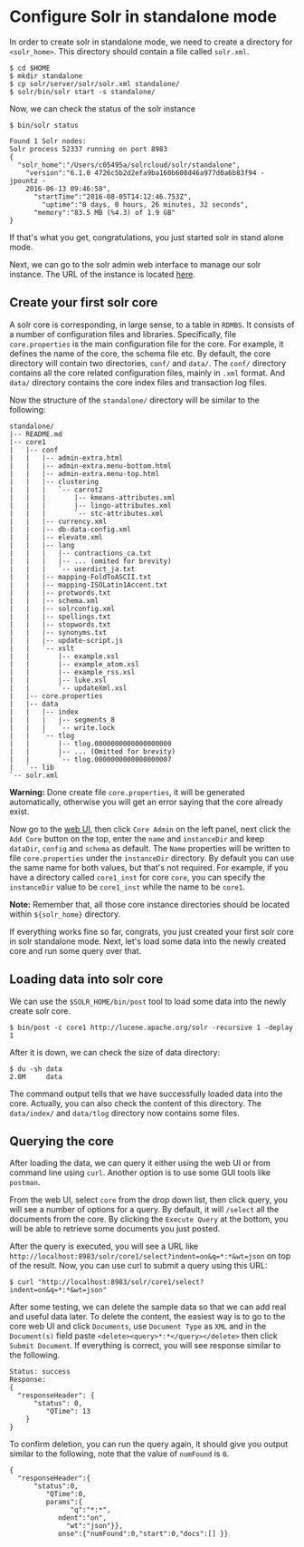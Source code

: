 # Configure Solr in standalone mode

In order to create solr in standalone mode, we need to create a directory for
`<solr_home>`. This directory should contain a file called `solr.xml`.

	$ cd $HOME
	$ mkdir standalone
	$ cp solr/server/solr/solr.xml standalone/
	$ solr/bin/solr start -s standalone/

Now, we can check the status of the solr instance

	$ bin/solr status
	
	Found 1 Solr nodes:
	Solr process 52337 running on port 8983
	{
	  "solr_home":"/Users/c05495a/solrcloud/solr/standalone",
	    "version":"6.1.0 4726c5b2d2efa9ba160b608d46a977d0a6b83f94 - jpountz -
	    2016-06-13 09:46:58",
	      "startTime":"2016-08-05T14:12:46.753Z",
	        "uptime":"0 days, 0 hours, 26 minutes, 32 seconds",
		  "memory":"83.5 MB (%4.3) of 1.9 GB"
	}

If that's what you get, congratulations, you just started solr in stand alone mode. 

Next, we can go to the solr admin web interface to manage our solr
instance. The URL of the instance is located
[here](http://localhost:8983/solr/).

## Create your first solr core

A solr core is corresponding, in large sense, to a table in
`RDMBS`. It consists of a number of configuration files and
libraries. Specifically, file `core.properties` is the main
configuration file for the core. For example, it defines the name of
the core, the schema file etc. By default, the core directory will
contain two directories, `conf/` and `data/`. The `conf/` directory
contains all the core related configuration files, mainly in `.xml`
format. And `data/` directory contains the core index files and
transaction log files. 

Now the structure of the `standalone/` directory will be similar to
the following: 

```
standalone/
|-- README.md
|-- core1
|   |-- conf
|   |   |-- admin-extra.html
|   |   |-- admin-extra.menu-bottom.html
|   |   |-- admin-extra.menu-top.html
|   |   |-- clustering
|   |   |   `-- carrot2
|   |   |       |-- kmeans-attributes.xml
|   |   |       |-- lingo-attributes.xml
|   |   |       `-- stc-attributes.xml
|   |   |-- currency.xml
|   |   |-- db-data-config.xml
|   |   |-- elevate.xml
|   |   |-- lang
|   |   |   |-- contractions_ca.txt
|   |   |   |-- ... (omited for brevity)
|   |   |   `-- userdict_ja.txt
|   |   |-- mapping-FoldToASCII.txt
|   |   |-- mapping-ISOLatin1Accent.txt
|   |   |-- protwords.txt
|   |   |-- schema.xml
|   |   |-- solrconfig.xml
|   |   |-- spellings.txt
|   |   |-- stopwords.txt
|   |   |-- synonyms.txt
|   |   |-- update-script.js
|   |   `-- xslt
|   |       |-- example.xsl
|   |       |-- example_atom.xsl
|   |       |-- example_rss.xsl
|   |       |-- luke.xsl
|   |       `-- updateXml.xsl
|   |-- core.properties
|   |-- data
|   |   |-- index
|   |   |   |-- segments_8
|   |   |   `-- write.lock
|   |   `-- tlog
|   |       |-- tlog.0000000000000000000
|   |       |-- ... (Omitted for brevity)
|   |       `-- tlog.0000000000000000007
|   `-- lib
`-- solr.xml
```

**Warning:**
Done create file `core.properties`, it will be generated automatically,
otherwise you will get an error saying that the core already exist. 

Now go to the [web UI](http://localhost:8983/solr), then click `Core Admin`
on the left panel, next click the `Add Core` button on the top, enter the
`name` and `instanceDir` and keep `dataDir`, `config` and `schema` as
default. The `Name` properties will be written to file `core.properties`
under the `instanceDir` directory. By default you can use the same name for
both values, but that's not required. For example, if you have a directory
called `core1_inst` for core `core`, you can specify the `instanceDir`
value to be `core1_inst` while the name to be `core1`.

**Note:**
Remember that, all those core instance directories should be located within
`${solr_home}` directory. 

If everything works fine so far, congrats, you just created your first
solr core in solr standalone mode. Next, let's load some data into the
newly created core and run some query over that.

## Loading data into solr core

We can use the `$SOLR_HOME/bin/post` tool to load some data into the newly
create solr core. 

	$ bin/post -c core1 http://lucene.apache.org/solr -recursive 1 -deplay 1

After it is down, we can check the size of data directory: 

	$ du -sh data
	2.0M     data

The command output tells that we have successfully loaded data into the
core. Actually, you can also check the content of this directory. The
`data/index/` and `data/tlog` directory now contains some files. 

## Querying the core

After loading the data, we can query it either using the web UI or from
command line using `curl`. Another option is to use some GUI tools like
`postman`. 

From the web UI, select `core` from the drop down list, then click query,
you will see a number of options for a query. By default, it will `/select`
all the documents from the core. By clicking the `Execute Query` at the
bottom, you will be able to retrieve some documents you just posted. 

After the query is executed, you will see a URL like
`http://localhost:8983/solr/core1/select?indent=on&q=*:*&wt=json` on top of
the result. Now, you can use curl to submit a query using this URL: 

	$ curl "http://localhost:8983/solr/core1/select?indent=on&q=*:*&wt=json"

After some testing, we can delete the sample data so that we can add real
and useful data later. To delete the content, the easiest way is to go to
the core web UI and click `Documents`, use `Document Type` as `XML` and in
the `Document(s)` field paste `<delete><query>*:*</query></delete>` then
click `Submit Document`. If everything is correct, you will see response
similar to the following. 

```
Status: success
Response:
{
  "responseHeader": {
      "status": 0,
	     "QTime": 13
	}
}
```
To confirm deletion, you can run the query again, it should give you output
similar to the following, note that the value of `numFound` is `0`. 

```
{
  "responseHeader":{
      "status":0,
	     "QTime":0,
		 params":{
		       "q":"*:*",
			ndent":"on",
			  "wt":"json"}},
			onse":{"numFound":0,"start":0,"docs":[] }}
```

